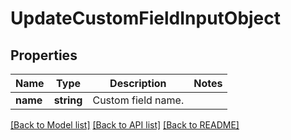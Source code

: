 # UpdateCustomFieldInputObject

## Properties
Name | Type | Description | Notes
------------ | ------------- | ------------- | -------------
**name** | **string** | Custom field name. | 

[[Back to Model list]](../README.md#documentation-for-models) [[Back to API list]](../README.md#documentation-for-api-endpoints) [[Back to README]](../README.md)


